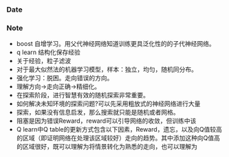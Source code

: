 ### Date


### Note
- boost 自增学习。用父代神经网络知道训练更具泛化性的的子代神经网络。
- q learn 结构化保存经验
- 关于经验，粒子滤波
- 对于最大似然法的机器学习模型，样本：独立，均匀，随机同分布。
- 强化学习：脱困。走向错误的方向。
- 理解方向->走向正确->精细化。
- 在探索阶段，进行智慧有效的随机探索非常重要。
- 如何解决未知环境的探索问题?可以先采用粗放式的神经网络进行大量
- 探索，如果没有信息启发，那么搜索就只能是随机或者网格。
- 阻塞是因为错误Reward，reward可以引导网络的收敛，但训练中该
- Q learn中Q table的更新方式包含以下因素，Reward，遗忘，以及向Q值较高的区域（即证明网络在处理该区域较好）走向的趋势。其中添加这种向Q值高的区域很好，既可以理解为将情景转化为熟悉的走向，也可以理解为